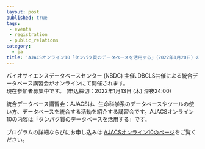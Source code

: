 ```yaml
---
layout: post
published: true
tags:
 - events
 - registration
 - public_relations
category:
  - ja
title: 'AJACSオンライン10「タンパク質のデータベースを活用する」（2022年1月20日）の参加者募集中です'
---
```

バイオサイエンスデータベースセンター (NBDC) 主催､DBCLS共催による統合データベース講習会がオンラインにて開催されます。 <br />
現在参加者募集中です。 (申込締切：2022年1月13日 (木) 深夜24:00)  <br />

統合データベース講習会：AJACSは、生命科学系のデータベースやツールの使い方、データベースを統合する活動を紹介する講習会です。AJACSオンライン10の内容は「タンパク質のデータベースを活用する」です。
<br />

プログラムの詳細ならびにお申し込みは [AJACSオンライン10のページ](https://biosciencedbc.jp/event/ajacs/ajacs91.html "AJACSオンライン10のページ")をご覧ください。
